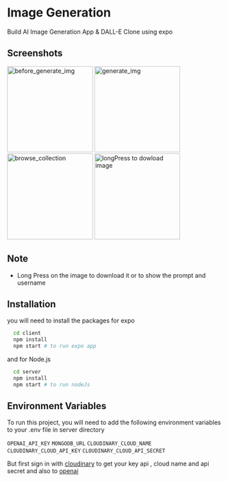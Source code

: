 
# Image Generation

Build  AI Image Generation App  & DALL-E Clone using expo 

## Screenshots
<div>
<img src="https://user-images.githubusercontent.com/123269689/214631900-41c5402c-952f-46ff-85fe-7ab0de86f76f.jpeg" width="200"  alt="before_generate_img" >
 <img src="https://user-images.githubusercontent.com/123269689/214622414-1d5da8fe-904e-4719-b114-5b2b0014a762.jpeg" width="200"  alt="generate_img" >
 <img src="https://user-images.githubusercontent.com/123269689/214622431-33febf7c-0b97-46b0-9492-4f959593d62a.jpeg" width="200" alt="browse_collection">
 <img src="https://user-images.githubusercontent.com/123269689/215204419-ae66ae5d-b537-4353-9d27-3dc5fb6d594a.jpeg" width="200" alt="longPress to dowload image" > 

</div>

## Note
- Long Press on the image to download it or to show the prompt and username

## Installation

you will need to install the packages for expo 
```bash
  cd client
  npm install 
  npm start # to run expo app
```
and for Node.js
```bash
  cd server
  npm install 
  npm start # to run nodeJs
```

    
## Environment Variables

To run this project, you will need to add the following environment variables to your .env file in server directory

`OPENAI_API_KEY` 
`MONGODB_URL`
`CLOUDINARY_CLOUD_NAME`
`CLOUDINARY_CLOUD_API_KEY`
`CLOUDINARY_CLOUD_API_SECRET`

But first sign in with [cloudinary](https://cloudinary.com/) to get your key api , cloud name and api secret
and also to [openai](https://openai.com/api/)




